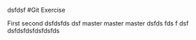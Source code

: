 dsfdsf
#Git Exercise

First second
dsfdsfds
dsf
master
master
master
dsfds
fds
f
dsf
dsfdsfdsfdsfdsfds